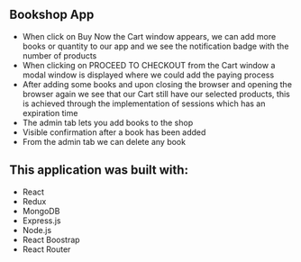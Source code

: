 ## Bookshop App
* When click on Buy Now the Cart window appears, we can add more books or quantity 
to our app and we see the notification badge with the number of products
* When clicking on PROCEED TO CHECKOUT from the Cart window a modal window
is displayed where we could add the paying process
* After adding some books and upon closing the browser and opening the browser
again we see that our Cart still have our selected products, 
this is achieved through the implementation of sessions which has an expiration time
* The admin tab lets you add books to the shop
* Visible confirmation after a book has been added
* From the admin tab we can delete any book

## This application was built with:
* React
* Redux
* MongoDB
* Express.js
* Node.js
* React Boostrap
* React Router



